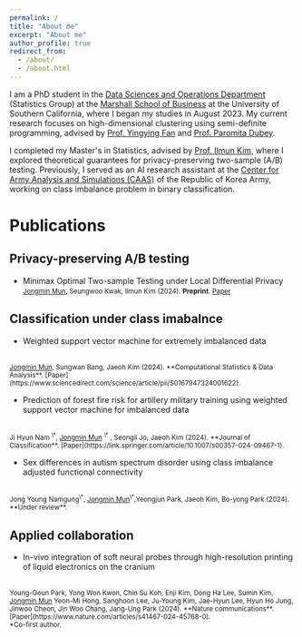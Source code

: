 ```yaml
---
permalink: /
title: "About me"
excerpt: "About me"
author_profile: true
redirect_from: 
  - /about/
  - /about.html
---
```

I am a PhD student in the [Data Sciences and Operations Department](https://www.marshall.usc.edu/departments/data-sciences-and-operations) (Statistics Group) at the [Marshall School of Business](https://www.marshall.usc.edu/) at the University of Southern California, where I began my studies in August 2023. My current research focuses on high-dimensional clustering using semi-definite programming, advised by [Prof. Yingying Fan](https://faculty.marshall.usc.edu/yingying-fan/) and [Prof. Paromita Dubey](https://www.paromitadubey.com/).

I completed my Master's in Statistics, advised by [Prof. Ilmun Kim](https://ilmunk.github.io/), where I explored theoretical guarantees for privacy-preserving two-sample (A/B) testing. Previously, I served as an AI research assistant at the [Center for Army Analysis and Simulations (CAAS)](https://www.army.mil.kr/english/357/subview.do) of the Republic of Korea Army, working on class imbalance problem in binary classification.

# Publications

## Privacy-preserving A/B testing

* Minimax Optimal Two-sample Testing under Local Differential Privacy <br />
<small><u>Jongmin Mun</u>, Seungwoo Kwak, Ilmun Kim (2024). **Preprint**. [Paper](https://arxiv.org/abs/2311.06138)</small>

## Classification under class imabalnce
* Weighted support vector machine for extremely imbalanced data
<br />
<small><u>Jongmin Mun</u>, Sungwan Bang, Jaeoh Kim (2024). **Computational Statistics & Data Analysis**. [Paper](https://www.sciencedirect.com/science/article/pii/S0167947324001622).</small>

* Prediction of forest fire risk for artillery military training using weighted support vector machine for imbalanced data
<br />
<small>Ji Hyun Nam
<sup>\*</sup>, 
<u>Jongmin Mun</u>
<sup>\*</sup> , Seongil Jo, Jaeoh Kim (2024). **Journal of Classification**. [Paper](https://link.springer.com/article/10.1007/s00357-024-09467-1).</small>

* Sex differences in autism spectrum disorder using class imbalance adjusted functional connectivity
<br />
<small>
 Jong Young Namgung<sup>\*</sup>, 
<u>Jongmin Mun</u><sup>\*</sup>,Yeongjun Park,  Jaeoh Kim, Bo-yong Park (2024). **Under review**.</small>

## Applied collaboration
* In-vivo integration of soft neural probes through high-resolution printing of liquid electronics on the cranium
<br />
<small>
Young-Geun Park, Yong Won Kwon, Chin Su Koh, Enji Kim, Dong Ha Lee, Sumin Kim, <u>Jongmin Mun</u> Yeon-Mi Hong, Sanghoon Lee, Ju-Young Kim, Jae-Hyun Lee, Hyun Ho Jung, Jinwoo Cheon, Jin Woo Chang, Jang-Ung Park (2024). **Nature communications**.  [Paper](https://www.nature.com/articles/s41467-024-45768-0).</small>


<br />
<small>
*Co-first author.</small>